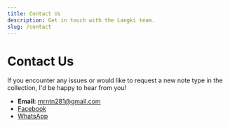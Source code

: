 ```yaml
---
title: Contact Us
description: Get in touch with the Langki team.
slug: /contact
---
```


# Contact Us

If you encounter any issues or would like to request a new note type in the collection, I'd be happy to hear from you!

- **Email:** [mrntn281@gmail.com](mailto:mrntn281@gmail.com)
- [Facebook](https://www.facebook.com/nguyen.thien.nghia.364641)
- [WhatsApp](https://wa.me/84385169963)

